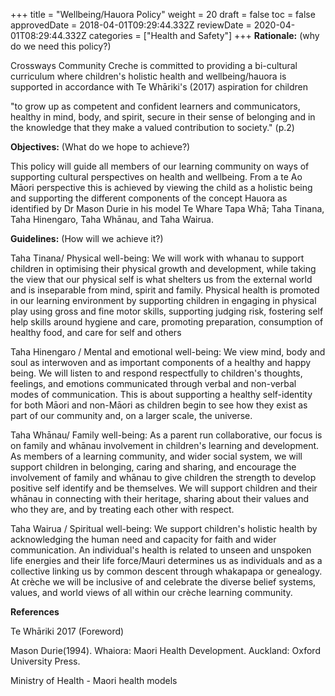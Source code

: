 +++
title = "Wellbeing/Hauora Policy"
weight = 20
draft = false
toc = false
approvedDate = 2018-04-01T09:29:44.332Z
reviewDate = 2020-04-01T08:29:44.332Z
categories = ["Health and Safety"]
+++
**Rationale:** (why do we need this policy?)

Crossways Community Creche is committed to providing a bi-cultural curriculum where children's holistic health and wellbeing/hauora is supported in accordance with Te Whāriki's (2017) aspiration for children 

"to grow up as competent and confident learners and communicators, healthy in mind, body, and spirit, secure in their sense of belonging and in the knowledge that they make a valued contribution to society." (p.2) 



**Objectives:** (What do we hope to achieve?)

This policy will guide all members of our learning community on ways of supporting cultural perspectives on health and wellbeing. From a te Ao Māori perspective this is achieved by viewing the child as a holistic being and supporting the different components of the concept Hauora as identified by Dr Mason Durie in his model Te Whare Tapa Whā; Taha Tinana, Taha Hinengaro, Taha Whānau, and Taha Wairua. 



**Guidelines:** (How will we achieve it?)



Taha Tinana/ Physical well-being: We will work with whanau to support children in optimising their physical growth and development, while taking the view that our physical self is what shelters us from the external world and is inseparable from mind, spirit and family. Physical health is promoted in our learning environment by supporting children in engaging in physical play using gross and fine motor skills, supporting judging risk, fostering self help skills around hygiene and care, promoting preparation, consumption of healthy food, and care for self and others

Taha Hinengaro / Mental and emotional well-being: We view mind, body and soul as interwoven and as important components of a healthy and happy being. We will listen to and respond respectfully to children's thoughts, feelings, and emotions communicated through verbal and non-verbal modes of communication. This is about supporting a healthy self-identity for both Māori and non-Māori as children begin to see how they exist as part of our community and, on a larger scale, the universe. 



Taha Whānau/ Family well-being: As a parent run collaborative, our focus is on family and whānau involvement in children's learning and development. As members of a learning community, and wider social system, we will support children in belonging, caring and sharing, and encourage the involvement of family and whānau to give children the strength to develop positive self identify and be themselves. We will support children and their whānau in connecting with their heritage, sharing about their values and who they are, and by treating each other with respect. 



Taha Wairua / Spiritual well-being: We support children's holistic health by acknowledging the human need and capacity for faith and wider communication. An individual's health is related to unseen and unspoken life energies and their life force/Mauri determines us as individuals and as a collective linking us by common descent through whakapapa or genealogy. At crèche we will be inclusive of and celebrate the diverse belief systems, values, and world views of all within our crèche learning community.





**References**

Te Whāriki 2017 (Foreword)

Mason Durie(1994). Whaiora: Maori Health Development. Auckland: Oxford University Press. 

Ministry of Health - Maori health models
